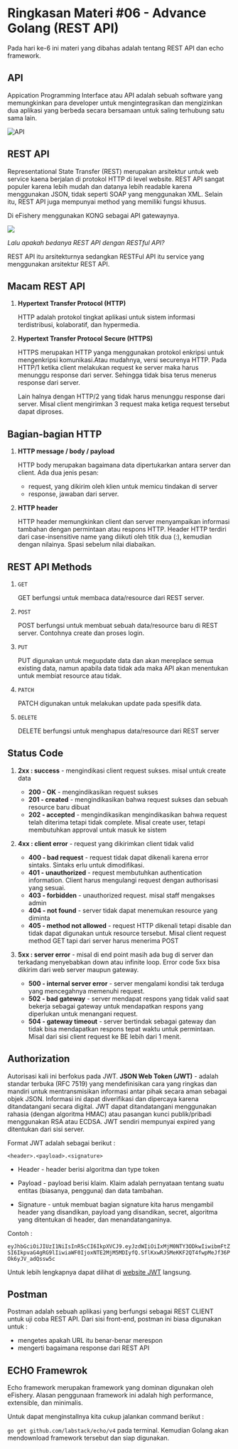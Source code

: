 # **Ringkasan Materi #06 - Advance Golang (REST API)**

Pada hari ke-6 ini materi yang dibahas adalah tentang REST API dan echo framework.
## **API**

Appication Programming Interface atau API adalah sebuah software yang memungkinkan para developer untuk mengintegrasikan dan mengizinkan dua aplikasi yang berbeda secara bersamaan untuk saling terhubung satu sama lain.

![API](https://miro.medium.com/max/1021/1*1efY4vE8NIr92fNImYK1pQ.jpeg)

## **REST API**
Representational State Transfer (REST) merupakan arsitektur untuk web service kaena berjalan di protokol HTTP di level website. REST API sangat populer karena lebih mudah dan datanya lebih readable karena menggunakan JSON, tidak seperti SOAP yang menggunakan XML. Selain itu, REST API juga mempunyai method yang memiliki fungsi khusus.

Di eFishery menggunakan KONG sebagai API gatewaynya.

![](https://images.squarespace-cdn.com/content/v1/60345439404e83020b68ca5f/d9348fbb-dd71-4f25-95d7-faca8af78fdf/main-qimg-2e9beabab9ce3bfcae6b70c889d5fb6e.png)

_Lalu apakah bedanya REST API dengan RESTful API?_

REST API itu arsitekturnya sedangkan RESTFul API itu service yang menggunakan arsitektur REST API.


## **Macam REST API**

  1. **Hypertext Transfer Protocol (HTTP)**

      HTTP adalah protokol tingkat aplikasi untuk sistem informasi terdistribusi, kolaboratif, dan hypermedia.

2. **Hypertext Transfer Protocol Secure (HTTPS)**

    HTTPS merupakan HTTP yanga menggunakan protokol enkripsi untuk mengenkripsi komunikasi.Atau mudahnya, versi securenya HTTP. Pada HTTP/1 ketika client melakukan request ke server maka harus menunggu response dari server. Sehingga tidak bisa terus menerus response dari server.

    Lain halnya dengan HTTP/2 yang tidak harus menunggu response dari server. Misal client mengirimkan 3 request maka ketiga request tersebut dapat diproses.


## **Bagian-bagian HTTP**

1. **HTTP message / body / payload**

    HTTP body merupakan bagaimana data dipertukarkan antara server dan client. Ada dua jenis pesan:
    - request, yang dikirim oleh klien untuk memicu tindakan di server
    - response, jawaban dari server.

2. **HTTP header**

    HTTP header memungkinkan client dan server menyampaikan informasi tambahan dengan permintaan atau respons HTTP. Header HTTP terdiri dari case-insensitive name yang diikuti oleh titik dua (:), kemudian dengan nilainya. Spasi sebelum nilai diabaikan.

## **REST API Methods**

1. `GET`

    GET berfungsi untuk membaca data/resource dari REST server.

2. `POST`

    POST berfungsi untuk membuat sebuah data/resource baru di REST server. Contohnya create dan proses login.

3. `PUT`

    PUT digunakan untuk megupdate data dan akan mereplace semua existing data, namun apabila data tidak ada maka API akan menentukan untuk membiat resource atau tidak.

4. `PATCH`

    PATCH digunakan untuk melakukan update pada spesifik data.

5. `DELETE`

    DELETE berfungsi untuk menghapus data/resource dari REST server


## **Status Code**

1. **2xx : success** - mengindikasi client request sukses. misal untuk create data

    - **200 - OK** - mengindikasikan request sukses
    - **201 - created** - mengindikasikan bahwa request sukses dan sebuah resource baru dibuat
    - **202 - accepted** - mengindikasikan mengindikasikan bahwa request telah diterima tetapi tidak complete. Misal create user, tetapi membutuhkan approval untuk masuk ke sistem

2. **4xx : client error** - request yang dikirimkan client tidak valid

    - **400 - bad request** - request tidak dapat dikenali karena error sintaks. Sintaks erlu untuk dimodifikasi.
    - **401 - unauthorized** - request membutuhkan authentication information. Client harus mengulangi request dengan authorisasi yang sesuai.
    - **403 - forbidden** - unauthorized request. misal staff mengakses admin
    - **404 - not found** - server tidak dapat menemukan resource yang diminta
    - **405 - method not allowed** - request HTTP dikenali tetapi disable dan tidak dapat digunakan untuk resource tersebut. Misal client request method GET tapi dari server harus menerima POST

3. **5xx : server error** - 
misal di end point masih ada bug di server dan terkadang menyebabkan down atau infinite loop. Error code 5xx bisa dikirim dari web server maupun gateway.
    - **500 - internal server error** - server mengalami kondisi tak terduga yang mencegahnya memenuhi request. 
    - **502 - bad gateway** - server mendapat respons yang tidak valid saat bekerja sebagai gateway untuk mendapatkan respons yang diperlukan untuk menangani request.
    - **504 - gateway timeout** - server bertindak sebagai gateway dan tidak bisa mendapatkan respons tepat waktu untuk permintaan. Misal dari sisi client request ke BE lebih dari 1 menit.


## **Authorization**

Autorisasi kali ini berfokus pada JWT. **JSON Web Token (JWT)** - adalah standar terbuka (RFC 7519) yang mendefinisikan cara yang ringkas dan mandiri untuk mentransmisikan informasi antar pihak secara aman sebagai objek JSON. Informasi ini dapat diverifikasi dan dipercaya karena ditandatangani secara digital. JWT dapat ditandatangani menggunakan rahasia (dengan algoritma HMAC) atau pasangan kunci publik/pribadi menggunakan RSA atau ECDSA. JWT sendiri mempunyai expired yang ditentukan dari sisi server.

Format JWT adalah sebagai berikut :

`<header>.<payload>.<signature>`

- Header - header berisi algoritma dan type token

- Payload - payload berisi klaim. Klaim adalah pernyataan tentang suatu entitas (biasanya, pengguna) dan data tambahan.

- Signature - untuk membuat bagian signature kita harus mengambil header yang disandikan, payload yang disandikan, secret, algoritma yang ditentukan di header, dan menandatanganinya.

Contoh :

`eyJhbGciOiJIUzI1NiIsInR5cCI6IkpXVCJ9.eyJzdWIiOiIxMjM0NTY3ODkwIiwibmFtZSI6IkpvaG4gRG9lIiwiaWF0IjoxNTE2MjM5MDIyfQ.SflKxwRJSMeKKF2QT4fwpMeJf36POk6yJV_adQssw5c`


Untuk lebih lengkapnya dapat dilihat di [website JWT](https://jwt.io/) langsung.


## **Postman**

Postman adalah sebuah aplikasi yang berfungsi sebagai REST CLIENT untuk uji coba REST API. Dari sisi front-end, postman ini biasa digunakan untuk :

- mengetes apakah URL itu benar-benar merespon
- mengerti bagaimana response dari REST API

## **ECHO Framewrok**

Echo framework merupakan framework yang dominan digunakan oleh eFishery. Alasan penggunaan framework ini adalah high performance, extensible, dan minimalis.

Untuk dapat menginstallnya kita cukup jalankan command berikut :

`go get github.com/labstack/echo/v4` pada terminal. Kemudian Golang akan mendownload framework tersebut dan siap digunakan.

